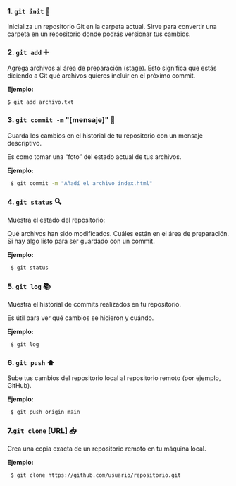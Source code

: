 ### 1. `git init` 🚀 
Inicializa un repositorio Git en la carpeta actual. Sirve para convertir una carpeta en un repositorio donde podrás versionar tus cambios.

### 2. `git add` ➕ 
Agrega archivos al área de preparación (stage). Esto significa que estás diciendo a Git qué archivos quieres incluir en el próximo commit.

**Ejemplo:** 
```bash  
$ git add archivo.txt
```

### 3. `git commit -m` "[mensaje]" 📜

Guarda los cambios en el historial de tu repositorio con un mensaje descriptivo.

Es como tomar una “foto” del estado actual de tus archivos.

**Ejemplo:**
```bash
 $ git commit -m "Añadí el archivo index.html"
   ``` 
### 4. `git status` 🔍

Muestra el estado del repositorio:

Qué archivos han sido modificados.
Cuáles están en el área de preparación.
Si hay algo listo para ser guardado con un commit.

**Ejemplo:**
```bash
 $ git status
```    
### 5. `git log` 📚

Muestra el historial de commits realizados en tu repositorio.

Es útil para ver qué cambios se hicieron y cuándo.

**Ejemplo:**
```bash
 $ git log
```    
### 6. `git push` ⬆️

Sube tus cambios del repositorio local al repositorio remoto (por ejemplo, GitHub).

**Ejemplo:**
```bash
 $ git push origin main
```    
### 7.`git clone` [URL] 📥

Crea una copia exacta de un repositorio remoto en tu máquina local.

**Ejemplo:**
```bash
 $ git clone https://github.com/usuario/repositorio.git
 ```